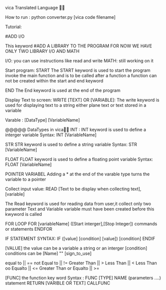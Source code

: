 vica Translated Language 🐱‍👤

How to run :
python converter.py [vica code filename] 

Tutorial:

#ADD I/O

This keyword #ADD A LIBRARY TO THE PROGRAM FOR NOW WE HAVE ONLY TWO LIBRARY I/O
AND MATH

I/O: you can use instructions like read and write 
MATH: still working on it


Start program:
START
The START keyword is used to start the program 
invoke the main function and is to be called after a function
a function can not be created within the start and end keyword

END
The End keyword is used at the end of the program

 Display Text to screen:
 WRITE [TEXT] OR [VARIABLE]:
 The write keyword is used for displaying text to a string 
 either plane text or text stored in a variable


Varable :
[DataType] [VariableName]


@@@@@ DataTypes in vica🐱‍👤
INT :
INT keyword is used to define a interger variable
Syntax: INT [VariableName]

STR 
STR keyword is used to define a string variable
Syntax: STR [VariableName]

FLOAT 
FLOAT keyword is used to define a floating point variable
Syntax: FLOAT [VariableName]

POINTER VARIABEL
Adding a * at the end of the varable type turns the variable to a pointer 

Collect input value:
READ [Text to be display when collecting text], [variable]

The Read keyword is used for reading data from user,it collect only two parameter
Text and Variable
variable  must have been created before this kwyword is called

FOR LOOP
FOR [variableName] ([Start interger],[Stop Integer])
commands or statements
ENDFOR

IF STATEMENT
SYNTAX: 
IF ([value] [condition] [value])
[condition]
ENDIF

[VALUE] the value can be a variable a string or an interger 
[condition] conditions can be
[Name]                  ""      [sign_to_use] 

equal to                ||          ==
not Equal to            ||          !=
Greater Than            ||          >
Less Than               ||          <
Less Than oo Equalto    ||          <=
Greater Than or Equalto ||          >=


[FUNC]  the function key word
Syntax : 
FUNC [TYPE] NAME (parameters ....)
statement
RETURN [VARIBLE OR TEXT]
CALLFUNC

